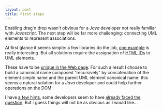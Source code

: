 ```yaml
--- 
layout: post 
title: First steps
--- 
```

<p>
Enabling drag'n drop wasn't obvious for a <em>Java</em> developer not really familiar with <em>Javascript</em>. The next step will be far more challenging: connecting UML elements to represent associations.
</p>
<p>
At first glance it seems simple: a few libraries do the job, <a target="_blank" href="https://jsplumbtoolkit.com/demo/flowchart/dom.html">one example</a> is really interesting. But all solutions require the assignation of <a target="_blank" href="http://www.w3.org/TR/html401/struct/global.html#h-7.5.2">HTML IDs</a> to UML elements.
</p>
<p>
These have to be <a target="_blank" href="http://www.w3.org/TR/WCAG20-TECHS/H93.html">unique in the Web page</a>. For such a result I choose to build a canonical name composed "recursively" by concatenation of the element simple name and the parent UML element canonical name: this seems a natural solution for a <em>Java</em> developer and could help further operations on the DOM.
</p>
<p>
I have <a href="https://pascalprecht.github.io/2014/07/14/inheritance-and-composition-with-polymer/">a few hints</a>, some developers seem to have <a href="http://stackoverflow.com/questions/23945122/accessing-the-parent-context-of-a-web-component-being-either-dom-or-shadow-dom">already faced the question</a>. But I guess things will not be as obvious as I would like... 
</p>